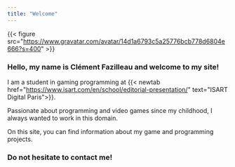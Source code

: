 ```yaml
---
title: "Welcome"
---
```


{{< figure src="https://www.gravatar.com/avatar/14d1a6793c5a25776bcb778d6804e666?s=400" >}}
### Hello, my name is Clément Fazilleau and welcome to my site!

I am a student in gaming programming at {{< newtab href="https://www.isart.com/en/school/editorial-presentation/" text="ISART Digital Paris">}}.

Passionate about programming and video games since my childhood, I always wanted to work in this domain.

On this site, you can find information about my game and programming projects.

### Do not hesitate to contact me!
